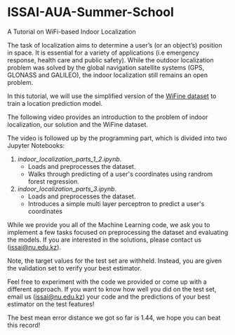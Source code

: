 # ISSAI-AUA-Summer-School

A Tutorial on WiFi-based Indoor Localization 

The task of localization aims to determine a user’s (or an object’s) position in space. It is essential for a variety of applications (i.e emergency response, health care and public safety). While the outdoor localization problem was solved by the global navigation satellite systems (GPS, GLONASS and GALILEO), the indoor localization still remains an open problem.

In this tutorial, we will use the simplified version of the [WiFine dataset](https://github.com/IS2AI/WiFine) to train a location prediction model. 

The following video provides an introduction to the problem of indoor localization, our solution and the WiFine dataset.
    
The video is followed up by the programming part, which is divided into two Jupyter Notebooks:
1. *indoor_localization_parts_1_2.ipynb*. 
    - Loads and preprocesses the dataset. 
    - Walks through predicting of a user's coordinates using randrom forest regression.
3. *indoor_localization_parts_3.ipynb*. 
    - Loads and preprocesses the dataset. 
    - Introduces a simple multi layer perceptron to predict a user's coordinates

While we provide you all of the Machine Learning code, we ask you to implement a few tasks focused on preprocessing the dataset and evaluating the models.
If you are interested in the solutions, please contact us (<font color=blue>issai@nu.edu.kz</font>). 

Note, the target values for the test set are withheld. Instead, you are given the validation set to verify your best estimator.

Feel free to experiment with the code we provided or come up with a different approach. If you want to know how well you did on the test set, email us (<font color=blue>issai@nu.edu.kz</font>) your code and the predictions of your best estimator on the test features! 

The best mean error distance we got so far is 1.44, we hope you can beat this record!

